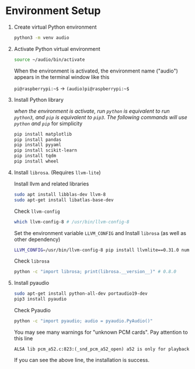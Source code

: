 # Environment Setup

1. Create virtual Python environment

   ```bash
   python3 -m venv audio
   ```

2. Activate Python virtual environment

   ```bash
   source ~/audio/bin/activate
   ```

   When the environment is activated, the environment name ("audio") appears in the terminal window like this

   `pi@raspberrypi:~$` $\rightarrow$ `(audio)pi@raspberrypi:~$`

3. Install Python library

   *when the environment is activate, run `python` is equivalent to run `python3`, and `pip` is equivalent to `pip3`. The following commands will use `python` and `pip`* for simplicity

   ```bash
   pip install matplotlib
   pip install pandas
   pip install pyyaml
   pip install scikit-learn
   pip install tqdm
   pip install wheel
   ```

4. Install `librosa`. (Requires `llvm-lite`)

   Install llvm and related libraries

   ```bash
   sudo apt install libblas-dev llvm-8
   sudo apt-get install libatlas-base-dev
   ```

   Check `llvm-config`

   ```bash
   which llvm-config-8 # /usr/bin/llvm-config-8
   ```

   Set the environment variable `LLVM_CONFIG` and Install `librosa` (as well as other dependency)

   ```bash
   LLVM_CONFIG=/usr/bin/llvm-config-8 pip install llvmlite==0.31.0 numba==0.48.0 colorama==0.3.9 librosa==0.8.0
   ```

   Check `librosa`

   ```bash
   python -c "import librosa; print(librosa.__version__)" # 0.8.0
   ```

5. Install pyaudio

   ```bash
   sudo apt-get install python-all-dev portaudio19-dev
   pip3 install pyaudio
   ```

   Check Pyaudio

   ```bash
   python -c "import pyaudio; audio = pyaudio.PyAudio()"
   ```

   You may see many warnings for "unknown PCM cards". Pay attention to this line

   ```text
   ALSA lib pcm_a52.c:823:(_snd_pcm_a52_open) a52 is only for playback
   ```

   If you can see the above line, the installation is success.
